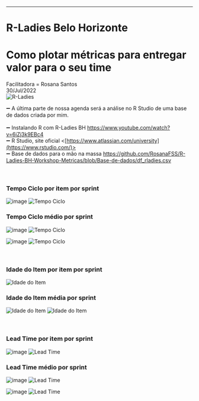 __________________________________________

# R-Ladies Belo Horizonte
# Como plotar métricas para entregar valor para o seu time


Facilitadora = Rosana Santos
<br />
30/Jul/2022
\
![R-Ladies](https://github.com/RosanaFSS/R-Ladies-BH-Workshop-Metricas/blob/Base-de-dados/Agenda.jpg)

:heavy_minus_sign:  A última parte de nossa agenda será a análise no R Studio de uma base de dados criada por mim.
<br />
<br />
:heavy_minus_sign: Instalando R com R-Ladies BH <https://www.youtube.com/watch?v=6iZj3k9EBc4>
<br />
:heavy_minus_sign: R Studio, site oficial       <[https://www.atlassian.com/university](https://www.rstudio.com/)>
<br />
:heavy_minus_sign: Base de dados para o mão na massa <https://github.com/RosanaFSS/R-Ladies-BH-Workshop-Metricas/blob/Base-de-dados/df_rladies.csv>
<br />
<br />
<br />
### Tempo Ciclo por item por sprint
![image](https://user-images.githubusercontent.com/53669772/181079088-cf7e59df-7066-45e8-9449-ec3a1c0ce9c4.png)
![Tempo Ciclo](https://github.com/RosanaFSS/R-Ladies-BH-Workshop-Metricas/blob/Base-de-dados/Tempo%20Ciclo.jpg)

### Tempo Ciclo médio por sprint
![image](https://user-images.githubusercontent.com/53669772/181079624-647a0ac2-468e-40b6-820e-11ba2ac66155.png)
![Tempo Ciclo](https://github.com/RosanaFSS/R-Ladies-BH-Workshop-Metricas/blob/Base-de-dados/Tempo%20Ciclo%2C%20geom%20point.jpg)

![image](https://user-images.githubusercontent.com/53669772/181079428-cdc96c4b-03f9-4866-b015-4b2207d3febf.png)
![Tempo Ciclo](https://github.com/RosanaFSS/R-Ladies-BH-Workshop-Metricas/blob/Base-de-dados/Tempo%20Ciclo%2C%20box%20plot.jpg)
<br />
<br />
<br />
### Idade do Item por item por sprint
![Idade do Item](https://github.com/RosanaFSS/R-Ladies-BH-Workshop-Metricas/blob/Base-de-dados/Idade%20do%20Item.jpg)

### Idade do Item média por sprint
![Idade do Item](https://github.com/RosanaFSS/R-Ladies-BH-Workshop-Metricas/blob/Base-de-dados/Idade%20do%20Item.jpg)
![Idade do Item](https://github.com/RosanaFSS/R-Ladies-BH-Workshop-Metricas/blob/Base-de-dados/Idade%20do%20Item.jpg)
<br />
<br />
<br />
### Lead Time por item por sprint
![image](https://user-images.githubusercontent.com/53669772/181079951-4800781a-8f9c-486e-abcf-8b3d912a25ea.png)
![Lead Time](https://github.com/RosanaFSS/R-Ladies-BH-Workshop-Metricas/blob/Base-de-dados/Lead%20Time.jpg)

### Lead Time médio por sprint
![image](https://user-images.githubusercontent.com/53669772/181080076-e970cfe0-a51d-4b01-9dec-c900983dc65b.png)
![Lead Time](https://github.com/RosanaFSS/R-Ladies-BH-Workshop-Metricas/blob/Base-de-dados/Lead%20Time%2C%20geom%20point.jpg)

![image](https://user-images.githubusercontent.com/53669772/181080223-dc5718ed-9404-4bf1-8a21-97aff2840465.png)
![Lead Time](https://github.com/RosanaFSS/R-Ladies-BH-Workshop-Metricas/blob/Base-de-dados/Lead%20Time%2C%20boxplot.jpg)
